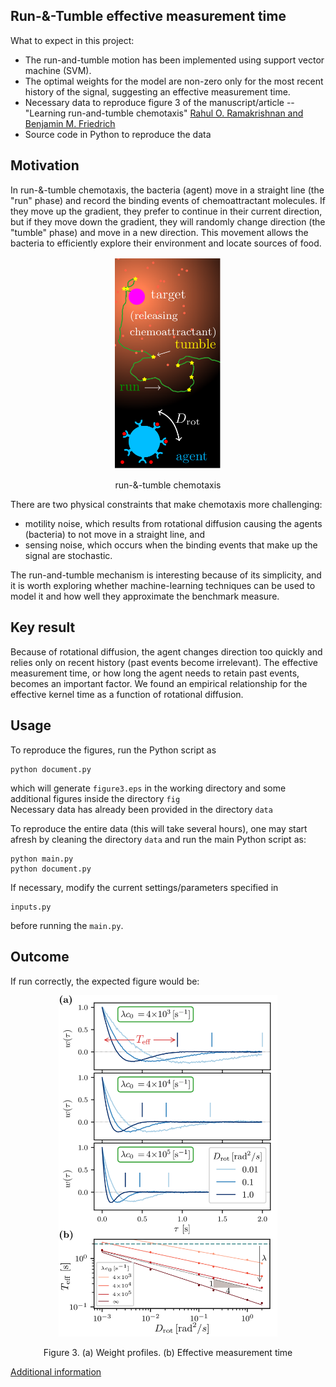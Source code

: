 ## Run-&-Tumble effective measurement time
What to expect in this project:
- The run-and-tumble motion has been implemented using support vector machine (SVM). 
- The optimal weights for the model are non-zero only for the most recent history of the signal, suggesting an effective measurement time.
- Necessary data to reproduce figure 3 of the manuscript/article -- "Learning run-and-tumble chemotaxis" [Rahul O. Ramakrishnan and Benjamin M. Friedrich](https://link_to_arXiv)
- Source code in Python to reproduce the data

## Motivation
In run-&-tumble chemotaxis, the bacteria (agent) move in a straight line (the "run" phase) and record the binding events of chemoattractant molecules. If they move up the gradient, they prefer to continue in their current direction, but if they move down the gradient, they will randomly change direction (the "tumble" phase) and move in a new direction. This movement allows the bacteria to efficiently explore their environment and locate sources of food. 
<p align="center">
  <img width="170" src="figure_for_readme/figure0.png" alt>
</p>
<p align="center">
run-&-tumble chemotaxis
</p>

There are two physical constraints that make chemotaxis more challenging: 
- motility noise, which results from rotational diffusion causing the agents (bacteria) to not move in a straight line, and 
- sensing noise, which occurs when the binding events that make up the signal are stochastic. 

The run-and-tumble mechanism is interesting because of its simplicity, and it is worth exploring whether machine-learning techniques can be used to model it and how well they approximate the benchmark measure. 

## Key result
Because of rotational diffusion, the agent changes direction too quickly and relies only on recent history (past events become irrelevant). The effective measurement time, or how long the agent needs to retain past events, becomes an important factor. We found an empirical relationship for the effective kernel time as a function of rotational diffusion.

## Usage
To reproduce the figures, run the Python script as
```
python document.py
```
which will generate `figure3.eps` in the working directory and some additional figures inside the directory `fig` <br>
Necessary data has already been provided in the directory `data`

To reproduce the entire data (this will take several hours), one may start afresh by cleaning the directory `data` and run the main Python script as:
```
python main.py
python document.py
```

If necessary, modify the current settings/parameters  specified in
```
inputs.py
```
before running the `main.py`.

## Outcome
If run correctly, the expected figure would be:

<p align="center">
  <img width="350" src="figure_for_readme/figure3-eps-converted-to.png" alt>
</p>
<p align="center">
Figure 3. (a) Weight profiles. (b) Effective measurement time
</p>

[Additional information](additional_info.md)
